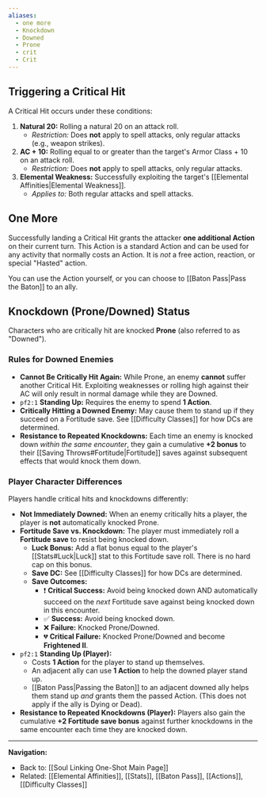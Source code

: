 ```yaml
---
aliases:
  - one more
  - Knockdown
  - Downed
  - Prone
  - crit
  - Crit
---
```

## Triggering a Critical Hit

A Critical Hit occurs under these conditions:

1. **Natural 20:** Rolling a natural 20 on an attack roll.
    * _Restriction:_ Does **not** apply to spell attacks, only regular attacks (e.g., weapon strikes).
2. **AC + 10:** Rolling equal to or greater than the target's Armor Class + 10 on an attack roll.
    * _Restriction:_ Does **not** apply to spell attacks, only regular attacks.
3. **Elemental Weakness:** Successfully exploiting the target's [[Elemental Affinities|Elemental Weakness]].
    * _Applies to:_ Both regular attacks and spell attacks.

## One More

Successfully landing a Critical Hit grants the attacker **one additional Action** on their current turn.
This Action is a standard Action and can be used for any activity that normally costs an Action. It is _not_ a free action, reaction, or special "Hasted" action.

You can use the Action yourself, or you can choose to [[Baton Pass|Pass the Baton]] to an ally.

## Knockdown (Prone/Downed) Status

Characters who are critically hit are knocked **Prone** (also referred to as "Downed").

### Rules for Downed Enemies

* **Cannot Be Critically Hit Again:** While Prone, an enemy **cannot** suffer another Critical Hit. Exploiting weaknesses or rolling high against their AC will only result in normal damage while they are Downed.
* `pf2:1` **Standing Up:** Requires the enemy to spend **1 Action**.
* **Critically Hitting a Downed Enemy:** May cause them to stand up if they succeed on a Fortitude save. See [[Difficulty Classes]] for how DCs are determined.
* **Resistance to Repeated Knockdowns:** Each time an enemy is knocked down _within the same encounter_, they gain a cumulative **+2 bonus** to their [[Saving Throws#Fortitude|Fortitude]] saves against subsequent effects that would knock them down.

### Player Character Differences

Players handle critical hits and knockdowns differently:

* **Not Immediately Downed:** When an enemy critically hits a player, the player is **not** automatically knocked Prone.
* **Fortitude Save vs. Knockdown:** The player must immediately roll a **Fortitude save** to resist being knocked down.
  * **Luck Bonus:** Add a flat bonus equal to the player's [[Stats#Luck|Luck]] stat to this Fortitude save roll. There is no hard cap on this bonus.
  * **Save DC:** See [[Difficulty Classes]] for how DCs are determined.
  * **Save Outcomes:**
    * ❗ **Critical Success:** Avoid being knocked down AND automatically succeed on the _next_ Fortitude save against being knocked down in this encounter.
    * ✅ **Success:** Avoid being knocked down.
    * ❌ **Failure:** Knocked Prone/Downed.
    * 💔 **Critical Failure:** Knocked Prone/Downed and become **Frightened II**.
* `pf2:1` **Standing Up (Player):**
  * Costs **1 Action** for the player to stand up themselves.
  * An adjacent ally can use **1 Action** to help the downed player stand up.
  * [[Baton Pass|Passing the Baton]] to an adjacent downed ally helps them stand up _and_ grants them the passed Action. (This does not apply if the ally is Dying or Dead).
* **Resistance to Repeated Knockdowns (Player):** Players also gain the cumulative **+2 Fortitude save bonus** against further knockdowns in the same encounter each time they are knocked down.

---
**Navigation:**

* Back to: [[Soul Linking One-Shot Main Page]]
* Related: [[Elemental Affinities]], [[Stats]], [[Baton Pass]], [[Actions]], [[Difficulty Classes]]
